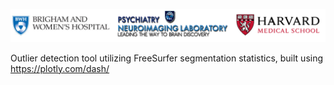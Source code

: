 ![](pnl-bwh-hms.png)

Outlier detection tool utilizing FreeSurfer segmentation statistics, built using https://plotly.com/dash/

